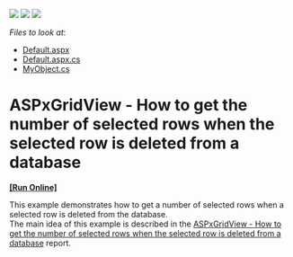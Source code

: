 <!-- default badges list -->
![](https://img.shields.io/endpoint?url=https://codecentral.devexpress.com/api/v1/VersionRange/128534316/12.2.6%2B)
[![](https://img.shields.io/badge/Open_in_DevExpress_Support_Center-FF7200?style=flat-square&logo=DevExpress&logoColor=white)](https://supportcenter.devexpress.com/ticket/details/E4486)
[![](https://img.shields.io/badge/📖_How_to_use_DevExpress_Examples-e9f6fc?style=flat-square)](https://docs.devexpress.com/GeneralInformation/403183)
<!-- default badges end -->
<!-- default file list -->
*Files to look at*:

* [Default.aspx](./CS/WebApplication1/Default.aspx)
* [Default.aspx.cs](./CS/WebApplication1/Default.aspx.cs)
* [MyObject.cs](./CS/WebApplication1/MyObject.cs)
<!-- default file list end -->
# ASPxGridView - How to get the number of selected rows when the selected row is deleted from a database
<!-- run online -->
**[[Run Online]](https://codecentral.devexpress.com/e4486/)**
<!-- run online end -->


<p>This example demonstrates how to get a number of selected rows when a selected row is deleted from the database. <br />
The main idea of this example is described in the <a href="https://www.devexpress.com/Support/Center/p/KA18705">ASPxGridView - How to get the number of selected rows when the selected row is deleted from a database</a> report.</p>

<br/>



